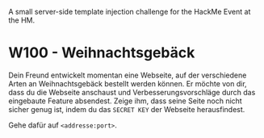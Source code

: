 A small server-side template injection challenge for the HackMe Event at the HM. 


W100 - Weihnachtsgebäck 
===============
Dein Freund entwickelt momentan eine Webseite, auf der verschiedene Arten an Weihnachtsgebäck bestellt werden können. Er möchte von dir, dass du die Webseite anschaust und Verbesserungsvorschläge durch das eingebaute Feature absendest. Zeige ihm, dass seine Seite noch nicht sicher genug ist, indem du das `SECRET KEY` der Webseite herausfindest. 

Gehe dafür auf `<addresse:port>`.